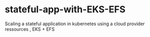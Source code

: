 # stateful-app-with-EKS-EFS
Scaling a stateful application in kubernetes using a cloud provider ressources , EKS + EFS
